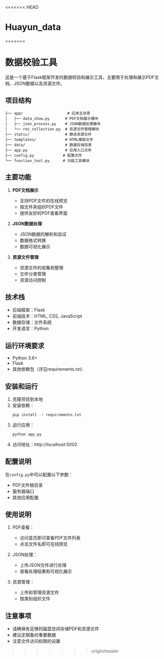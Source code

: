 <<<<<<< HEAD
# Huayun_data
=======
# 数据校验工具

这是一个基于Flask框架开发的数据校验和展示工具，主要用于处理和展示PDF文档、JSON数据以及资源文件。

## 项目结构

```
├── app/                    # 应用主目录
│   ├── data_show.py       # PDF文档展示模块
│   ├── json_process.py    # JSON数据处理模块
│   └── res_collection.py  # 资源文件管理模块
├── static/                # 静态资源文件
├── templates/             # HTML模板文件
├── data/                  # 数据存储目录
├── app.py                 # 应用入口文件
├── config.py             # 配置文件
└── function_tool.py      # 功能工具模块
```

## 主要功能

1. **PDF文档展示**
   - 支持PDF文件的在线预览
   - 按文件夹组织PDF文件
   - 提供友好的PDF查看界面

2. **JSON数据处理**
   - JSON数据的解析和验证
   - 数据格式转换
   - 数据可视化展示

3. **资源文件管理**
   - 资源文件的收集和整理
   - 文件分类管理
   - 资源访问控制

## 技术栈

- 后端框架：Flask
- 前端技术：HTML, CSS, JavaScript
- 数据存储：文件系统
- 开发语言：Python

## 运行环境要求

- Python 3.6+
- Flask
- 其他依赖包（详见requirements.txt）

## 安装和运行

1. 克隆项目到本地
2. 安装依赖：
   ```bash
   pip install -r requirements.txt
   ```
3. 运行应用：
   ```bash
   python app.py
   ```
4. 访问地址：http://localhost:5002

## 配置说明

在`config.py`中可以配置以下参数：
- PDF文件根目录
- 服务器端口
- 其他应用配置

## 使用说明

1. PDF查看：
   - 访问首页即可查看PDF文件列表
   - 点击文件名即可在线预览

2. JSON处理：
   - 上传JSON文件进行处理
   - 查看处理结果和可视化展示

3. 资源管理：
   - 上传和管理资源文件
   - 按类别组织文件

## 注意事项

- 请确保有足够的磁盘空间存储PDF和资源文件
- 建议定期备份重要数据
- 注意文件访问权限的设置


>>>>>>> origin/master
